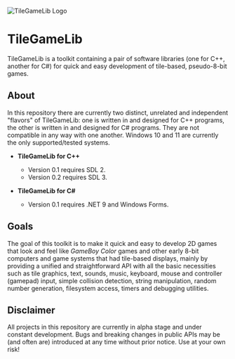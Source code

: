 ![TileGameLib Logo](https://github.com/FernandoAiresCastello/TileGameToolkit/blob/master/Images/github-banner-2.fw.png?raw=true)

# TileGameLib
TileGameLib is a toolkit containing a pair of software libraries (one for C++, another for C#) for quick and easy development of tile-based, pseudo-8-bit games.

## About ##

In this repository there are currently two distinct, unrelated and independent "flavors" of TileGameLib: one is written in and designed for C++ programs, the other is written in and designed for C# programs. They are not compatible in any way with one another. Windows 10 and 11 are currently the only supported/tested systems.

 - **TileGameLib for C++** 
	 - Version 0.1 requires SDL 2.
	 - Version 0.2 requires SDL 3.

 - **TileGameLib for C#** 
	 - Version 0.1 requires .NET 9 and Windows Forms.

## Goals ##

The goal of this toolkit is to make it quick and easy to develop 2D games that look and feel like *GameBoy Color* games and other early 8-bit computers and game systems that had tile-based displays, mainly by providing a unified and straightforward API with all the basic necessities such as tile graphics, text, sounds, music, keyboard, mouse and controller (gamepad) input, simple collision detection, string manipulation, random number generation, filesystem access, timers and debugging utilities.

## Disclaimer ##

All projects in this repository are currently in alpha stage and under constant development. Bugs and breaking changes in public APIs may be (and often are) introduced at any time without prior notice. Use at your own risk!